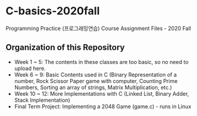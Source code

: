 # C-basics-2020fall
Programming Practice (프로그래밍연습) Course Assignment Files - 2020 Fall

## Organization of this Repository
* Week 1 ~ 5: The contents in these classes are too basic, so no need to upload here.
* Week 6 ~ 9: Basic Contents used in C (Binary Representation of a number, Rock Scissor Paper game with computer, Counting Prime Numbers, Sorting an array of strings, Matrix Multiplication, etc.)
* Week 10 ~ 12: More Implementations with C (Linked List, Binary Adder, Stack Implementation)
* Final Term Project: Implementing a 2048 Game (game.c) - runs in Linux